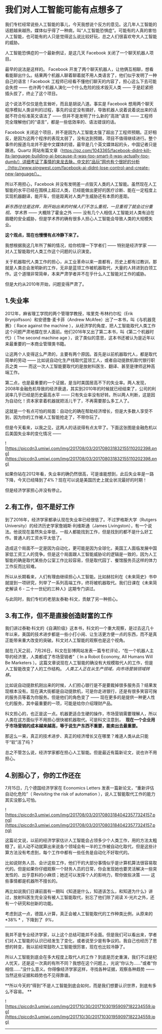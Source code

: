 # 我们对人工智能可能有点想多了

我们专栏经常说些人工智能的事儿，今天我想说个反方的意见。这几年人工智能的话题越来越热，媒体似乎得了一种病，叫“人工智能恐惧症”。可能有的人真的害怕人工智能，也可能有的人只是觉得这么说比较好玩，总之人们很喜欢夸大人工智能的威胁。

人工智能恐惧症的一个最新例证，是这几天 Facebook 关闭了一个聊天机器人项目。

最早的说法是这样的。 Facebook 开发了两个聊天机器人，让他俩互相聊，想看看能聊出什么。结果两个机器人聊着聊着就不用人类语言了，他们似乎发明了一种自己的语言！Facebook 工程师已经看不懂他们聊天的内容了，担心这么下去可能会失控 —— 也许两个机器人演化一个什么危险的技术毁灭人类 —— 于是赶紧把插头拔了，终止了这个项目。

这个说法不仅仅是危言耸听，而且是胡说八道。事实是 Facebook 想用两个聊天程序模拟人类谈判的过程，事先的设定没有搞好，导致机器人说着说着说出来的话就不符合标准英文语法了 —— 但并不是发明了什么新的“高效”语言 —— 工程师完全理解他们的“语言”，都是一些低效率的、语法错误的话。

Facebook 关闭这个项目，并不是因为人工智能太强了超出了工程师预期。正好相反，是因为这两个程序的表现太弱了，没有达到预期，项目不值得继续进行。整个事件的报道乌龙并不是中文媒体的错，最早是几个英文媒体起的头，中国记者只是跟进。Quartz 网站有篇文章（https://qz.com/1043365/facebook-didnt-kill-its-language-building-ai-because-it-was-too-smart-it-was-actually-too-dumb/）详细考证了事情的来龙去脉，中文的“品玩”网也有个很好的分析（http://www.pingwest.com/facebook-ai-didnt-lose-control-and-create-new-language/）。

所以不用担心，Facebook 并没有发明差一点毁灭人类的人工智能。虽然现在人工智能的水平已经在围棋上超过人类，已经能做出更好的医疗诊断、能在一定程度上实现机器翻译，能开车，但是距离对人类产生威胁还有本质的差距。

 *新东西往往是这样，刚开始出来的时候人们不怎么重视，一旦重视了就会过分重视。* 学术界 —— 大概除了霍金之外 —— 没有几个人相信人工智能对人类有迫在眉睫的安全威胁，但是学术界的确有很多人担心人工智能会导致人类的大规模失业。

 **这个观点，现在也慢慢有点冷静下来了。**

我想根据我这几年所了解的情况，给你梳理一下学者们 —— 特别是经济学家 —— 对人工智能取代人类工作这个问题的认识演变。

关于机器取代人类工作的担心，从工业革命以来一直都有，历史上都有过教训，那就是人类总会发明新的工作，无非是蓝领工作被机器取代，大量的人转进到白领工作。这个道理非常简单，本来严肃学者并不在乎什么人工智能对工作的威胁。

但是大约从2010年开始，问题变得严肃了。 

## 1.失业率

2012年，麻省理工学院的两个管理学教授，埃里克·布林约尔松（Erik Brynjolfsson）和安德鲁·麦卡菲（Andrew McAfee）出了一本书，叫《与机器竞赛》（ Race against the machine ），从经济学的角度，把人工智能取代人类工作这个问题严肃地摆在世人面前。他们2016年又出了第二本书，叫《第二个机器时代》（ The second machine age ），说了类似的意思，这本书还被认为是近年以来最重要的一本商业管理类书籍。

让这两个人变得这么严肃的，主要有两个原因。首先是以前机器取代人，都是取代简单的劳动 —— 比如说自动化生产线取代蓝领工人，或者自动提款机取代银行职员之类 —— 而这一次人工智能要取代的是放射科医生、翻译、甚至是律师这种高端工作。

第二点，也是最重要的一个证据，是当时美国居高不下的失业率。两人发现，2008年金融危机导致的经济衰退，其实到2010年的时候就已经结束了，公司的利润率几乎已经是历史最高水平 —— 只有失业率没有好转。所以两人判断，这是因为自动化！资本家拿着机器就把活儿干了，不再需要那么多工人了。

这就是一个有点可怕的局面：自动化的确在帮助经济增长，但是大多数人享受不到，因为你的工作被人工智能抢走了，不带你玩了。

但是今天看来，以我之见，这两人的话说得有点太早了。下面这张图是金融危机以后美国失业率的变化情况 ——  

![https://piccdn3.umiwi.com/img/201708/03/201708031832155110202398.png](https://piccdn3.umiwi.com/img/201708/03/201708031832155110202398.png)

如果你站在2012年看，失业率的确仍然很高，可是谁能想到，此后失业率是一路下降，今天已经降到了4%？现在可以说是美国历史上就业状况最好的时期！

但是经济学家担心并没有停止。 

## 2.有工作，但不是好工作

到了2016年，经济学家都承认现在失业率已经很低了。不过罗格斯大学（Rutgers University）的经济历史学家詹姆斯·利维斯通（James Livingston），有一个说法。他说现在虽然失业率低，一般人都能找到工作，但是找到的都不是什么好工作。普通人的工资水平太低了。

造成这个局面不一定是因为自动化，更可能是因为全球化，美国工人面临发展中国家低工资工人的竞争。但是这个局面跟人工智能威胁论的逻辑是一致的，因为人工智能的确是取代某些办公室工作比较容易，但是取代园丁、餐馆服务员这样的体力工作反而比较难。

所以从长期看来，人们有理由继续担心人工智能。比如赫拉利在《未来简史》书中就提到一项研究，列举了一系列高端工作，终将被机器取代。我们日课在《未来简史解读 6 - 二十一世纪的三种人》这期专门讲过。

与此同时，我们专栏的老朋友泰勒·科文，贡献了另一种担心。 

## 3.有工作，但不是直接创造财富的工作

我们讲过泰勒·科文的《自满阶级》这本书，科文的一个重大观察，是过去这几十年以来，美国的技术进步都是一些小打小闹、让生活更方便一点的东西，而不是真正能带来重大改变的突破。科文对人工智能的观察也是这个视角。

就在几天之前，7月26日，科文在彭博网站发表一篇专栏评论，“在一个机器人主导的经济里，人类都成了市场营销者”（ In a Robot Economy, All Humans Will Be Marketers ）。这篇文章说现在人工智能的确没有大规模取代人的工作，但是人工智能改变了人的工作结构。 *人类工人正在从生产领域，向市场营销领域转移。*

比如说自动提款机刚出来的时候，人们担心银行是不是要裁掉很多服务员？结果发现根本没有。现在满大街都是自动提款机，可是你走进银行，还是有很多笑容可掬的服务员等着为你服务。但是他们的角色变了 —— 现在更多的是提供一种更人性化的服务，其中最重要的一项，可能是给你介绍理财产品。

科文担心的，也正是这一点。机器更适合生硬的操作，市场营销需要理解人，所以人类在这方面似乎不用担心很快被机器取代。可是科文注意到，  **现在一个企业用于市场营销的成本越来越高，等于说生产东西不重要，能卖出去最重要。**

那这么一来，真正的技术进步、真正的经济增长又在哪里？难道人类从此只能干“软”活了吗？

总之不管怎么说，经济学家都在担心人工智能。但是最近有篇新论文，说也许不用担心。 

## 4.别担心了，你的工作还在

7月15日，几个德国经济学家在 Economics Letters 发表一篇新论文，“重新评估自动化危险”（ Revisiting the risk of automation ），说人工智能取代工作的能力其实没那么可怕。

![https://piccdn3.umiwi.com/img/201708/03/201708031840423577324157.png](https://piccdn3.umiwi.com/img/201708/03/201708031840423577324157.png)

这篇论文说，以前的经济学家估计人工智能会占领多少个人类工作，用的方法太粗糙了。前人动不动就算出来说各个领域会有一半的工作被自动化取代，但是这些计算方法没有考虑到，每个工作中都有一些任务是自动化不好取代的。

比如说财务人员、会计这些工作，他们干的大部分事情似乎是计算机算法很容易取代的。但是如果你仔细观察一个财务人员的日常，你会发现她也要灵活解决一些突发性的、出乎意料的小麻烦；她还可以发挥个人的影响力，帮你做些决策 —— 这些事情都是机器所不擅长的。

再比如说我们日课前面有一期叫《知道是什么，知道该怎么，和知道为什么》讲过，放射科医生完全没有被人工智能取代，别忘了他们除了阅读 X-光片之外，还有一个研究和创新的功能。

考虑到这一点，德国人计算，真正会被人工智能取代的工作种类比例，从原来的  *38% * ，下降到了  *9%。*  

 *******

我并不是专业经济学家，以上这个总结可能并不全面。但是我们可以看出来，学者们对人工智能的认识已经发生了变化，或者说至少是有争议的。我自己也经历了思想的转变，我以前经常鼓吹人工智能很厉害，现在也比较冷静了。

所以人工智能到底会在多大程度上取代人的工作？到底是历史重演，我们不过是杞人忧天，还是这一次真的有所不同？我想在这个问题上，光说“你认为……”或者“你相信……”没什么意义。你得像经济学家这样，寻找各种证据，观察各种趋势 —— 当然这些证据和趋势也不见得靠谱。

 **所以今天的“得到”不是人工智能到底会如何，而是我们想要认识世界，到底有多么不容易。 **

![https://piccdn3.umiwi.com/img/201710/30/201710301959097182234559.jpg](https://piccdn3.umiwi.com/img/201710/30/201710301959097182234559.jpg)

---
